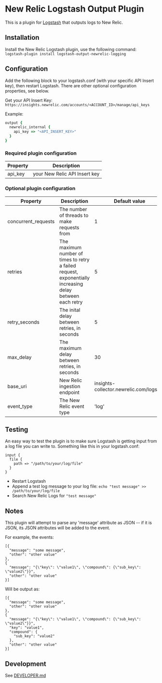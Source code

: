 # New Relic Logstash Output Plugin

This is a plugin for [Logstash](https://github.com/elastic/logstash) that outputs logs to New Relic.

## Installation
Install the New Relic Logstash plugin, use the following command:</br>
`logstash-plugin install logstash-output-newrelic-logging`

## Configuration

Add the following block to your logstash.conf (with your specific API Insert key), then restart Logstash.
There are other optional configuration properties, see below.

Get your API Insert Key:
`https://insights.newrelic.com/accounts/<ACCOUNT_ID>/manage/api_keys`

Example:
```rb
output {
  newrelic_internal {
    api_key => "<API_INSERT_KEY>"
  }
}
```


### Required plugin configuration

| Property | Description |
|---|---|
| api_key | your New Relic API Insert key |

### Optional plugin configuration

| Property | Description | Default value |
|---|---|---|
| concurrent_requests | The number of threads to make requests from | 1 |
| retries | The maximum number of times to retry a failed request, exponentially increasing delay between each retry | 5 |
| retry_seconds | The inital delay between retries, in seconds | 5 |
| max_delay | The maximum delay between retries, in seconds | 30 |
| base_uri | New Relic ingestion endpoint | insights-collector.newrelic.com/logs/v1 |
| event_type | The New Relic event type | 'log' |

## Testing

An easy way to test the plugin is to make sure Logstash is getting input from a log file you can write to. Something like this in your logstash.conf:
```
input {
  file {
    path => "/path/to/your/log/file"
  }
}
```
* Restart Logstash
* Append a test log message to your log file: `echo "test message" >> /path/to/your/log/file`
* Search New Relic Logs for `"test message"`

## Notes

This plugin will attempt to parse any 'message' attribute as JSON -- if it is JSON, its JSON attributes will be added to the event.

For example, the events:
```
[{
  "message": "some message",
  "other": "other value"
},
{
  "message": "{\"key\": \"value1\", \"compound\": {\"sub_key\": \"value2\"}}",
  "other": "other value"
}]
```

Will be output as:
```
[{
  "message": "some message",
  "other": "other value"
},
{
  "message": "{\"key\": \"value1\", \"compound\": {\"sub_key\": \"value2\"}}",
  "key": "value1",
  "compound": {
    "sub_key": "value2"
  },
  "other": "other value"
}]
```

## Development

See [DEVELOPER.md](DEVELOPER.md)
